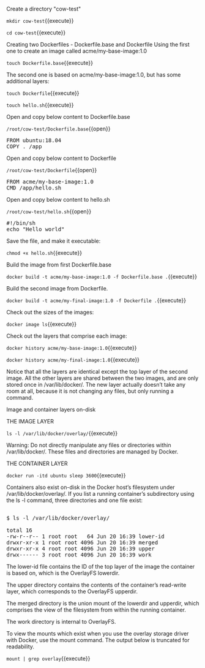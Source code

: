 
Create a directory "cow-test"

`mkdir cow-test`{{execute}}

`cd cow-test`{{execute}}

Creating two Dockerfiles - Dockerfile.base and Dockerfile
Using the first one to create an image called acme/my-base-image:1.0

`touch Dockerfile.base`{{execute}}


The second one is based on acme/my-base-image:1.0, but has some additional layers:

`touch Dockerfile`{{execute}}


`touch hello.sh`{{execute}}


Open and copy below content to Dockerfile.base

`/root/cow-test/Dockerfile.base`{{open}}

<pre class="file"
 data-filename="/root/cow-test/Dockerfile.base"
  data-target="replace">
FROM ubuntu:18.04
COPY . /app
</pre>

Open and copy below content to Dockerfile

`/root/cow-test/Dockerfile`{{open}}

<pre class="file"
 data-filename="/root/cow-test/Dockerfile"
  data-target="replace">
FROM acme/my-base-image:1.0
CMD /app/hello.sh
</pre>


Open and copy below content to hello.sh 

`/root/cow-test/hello.sh`{{open}}

<pre class="file"
 data-filename="/root/cow-test/hello.sh"
  data-target="replace">
#!/bin/sh
echo "Hello world"
</pre>

Save the file, and make it executable:

`chmod +x hello.sh`{{execute}}


Build the image from first Dockerfile.base

`docker build -t acme/my-base-image:1.0 -f Dockerfile.base .`{{execute}}


Build the second image from Dockerfile.

`docker build -t acme/my-final-image:1.0 -f Dockerfile .`{{execute}}


Check out the sizes of the images:

`docker image ls`{{execute}}


Check out the layers that comprise each image:

`docker history acme/my-base-image:1.0`{{execute}}


`docker history acme/my-final-image:1.0`{{execute}}


Notice that all the layers are identical except the top layer of the second image. 
All the other layers are shared between the two images, and are only stored once in /var/lib/docker/. 
The new layer actually doesn’t take any room at all, because it is not changing any files, but only running a command.


Image and container layers on-disk

THE IMAGE LAYER 

`ls -l /var/lib/docker/overlay/`{{execute}}

Warning: Do not directly manipulate any files or directories within /var/lib/docker/. These files and directories are managed by Docker.


THE CONTAINER LAYER


`docker run -itd ubuntu sleep 3600`{{execute}}

Containers also exist on-disk in the Docker host’s filesystem under /var/lib/docker/overlay/. If you list a running container’s subdirectory using the ls -l command, three directories and one file exist:

<pre class="file">

$ ls -l /var/lib/docker/overlay/<directory-of-running-container>

total 16
-rw-r--r-- 1 root root   64 Jun 20 16:39 lower-id
drwxr-xr-x 1 root root 4096 Jun 20 16:39 merged
drwxr-xr-x 4 root root 4096 Jun 20 16:39 upper
drwx------ 3 root root 4096 Jun 20 16:39 work
</pre>

The lower-id file contains the ID of the top layer of the image the container is based on, which is the OverlayFS lowerdir.

The upper directory contains the contents of the container’s read-write layer, which corresponds to the OverlayFS upperdir.

The merged directory is the union mount of the lowerdir and upperdir, which comprises the view of the filesystem from within the running container.

The work directory is internal to OverlayFS.

To view the mounts which exist when you use the overlay storage driver with Docker, use the mount command. The output below is truncated for readability.

`mount | grep overlay`{{execute}}



